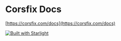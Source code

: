 # Corsfix Docs

[https://corsfix.com/docs](https://corsfix.com/docs)

[![Built with Starlight](https://astro.badg.es/v2/built-with-starlight/tiny.svg)](https://starlight.astro.build)
